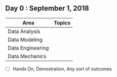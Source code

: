 ## Day 0 : September 1, 2018

| Area                        | Topics      |
|-----------------------------|-------------|
| Data Analysis               |             |
| Data Modeling               |             |
| Data Engineering            |             |
| Data Mechanics              |             |

- [ ] Hands On, Demostration, Any sort of outcomes 